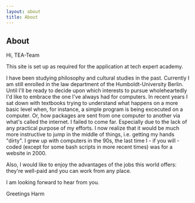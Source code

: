 ```yaml
---
layout: about
title: About
---
```


## About

Hi, TEA-Team

This site is set up as required for the application at tech expert academy.

I have been studying philosophy and cultural studies in the past. Currently I am still enrolled in the law department of the Humboldt-University Berlin.
Until I'll be ready to decide upon which interests to pursue wholeheartedly I'd like to embrace the one I've always had for computers. In recent years I sat down with textbooks trying to understand what happens on a more basic level when, for instance, a simple program is being excecuted on a computer. Or, how packages are sent from one computer to another via what's called the internet. I failed to come far. Especially due to the lack of any practical purpose of my efforts. 
I now realize that it would be much more instructive to jump in the middle of things, i.e. getting my hands "dirty". I grew up with computers in the 90s, the last time I - if you will - coded (except for some bash scripts in more recent times) was for a website in 2000. 

Also, I would like to enjoy the advantages of the jobs this world offers: they're well-paid and you can work from any place.

I am looking forward to hear from you.

Greetings
Harm
